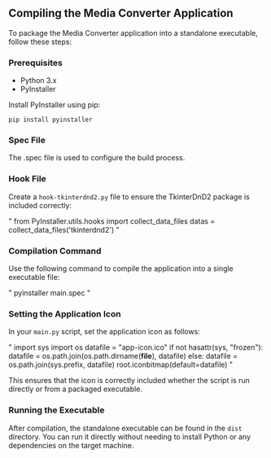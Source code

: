 ## Compiling the Media Converter Application

To package the Media Converter application into a standalone executable, follow these steps:

### Prerequisites
- Python 3.x
- PyInstaller

Install PyInstaller using pip:

```
pip install pyinstaller
```

### Spec File

The .spec file is used to configure the build process.

### Hook File

Create a `hook-tkinterdnd2.py` file to ensure the TkinterDnD2 package is included correctly:

"
from PyInstaller.utils.hooks import collect_data_files
datas = collect_data_files('tkinterdnd2')
"

### Compilation Command

Use the following command to compile the application into a single executable file:

"
pyinstaller main.spec
"

### Setting the Application Icon

In your `main.py` script, set the application icon as follows:

"
import sys
import os
datafile = "app-icon.ico"
if not hasattr(sys, "frozen"):
    datafile = os.path.join(os.path.dirname(__file__), datafile)
else:
    datafile = os.path.join(sys.prefix, datafile)
root.iconbitmap(default=datafile)
"

This ensures that the icon is correctly included whether the script is run directly or from a packaged executable.

### Running the Executable

After compilation, the standalone executable can be found in the `dist` directory. You can run it directly without needing to install Python or any dependencies on the target machine.